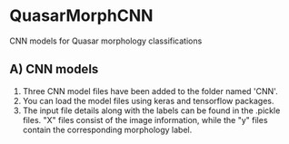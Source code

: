 # QuasarMorphCNN
CNN models for Quasar morphology classifications

## A) CNN models
1. Three CNN model files have been added to the folder named 'CNN'.
2. You can load the model files using keras and tensorflow packages.
3. The input file details along with the labels can be found in the .pickle files. "X" files consist of the image information, while the "y" files contain the corresponding morphology label.
